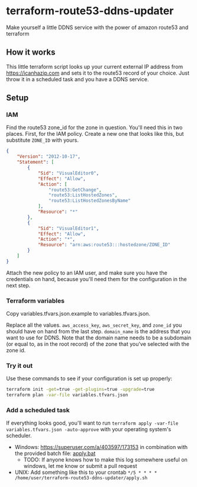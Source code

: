 # terraform-route53-ddns-updater

Make yourself a little DDNS service with the power of amazon route53 and terraform

## How it works

This little terraform script looks up your current external IP address from https://icanhazip.com and sets it to the route53 record of your choice. Just throw it in a scheduled task and you have a DDNS service.

## Setup

### IAM

Find the route53 zone_id for the zone in question. You'll need this in two places. First, for the IAM policy. Create a new one that looks like this, but substitute `ZONE_ID` with yours.

```json
{
    "Version": "2012-10-17",
    "Statement": [
        {
            "Sid": "VisualEditor0",
            "Effect": "Allow",
            "Action": [
                "route53:GetChange",
                "route53:ListHostedZones",
                "route53:ListHostedZonesByName"
            ],
            "Resource": "*"
        },
        {
            "Sid": "VisualEditor1",
            "Effect": "Allow",
            "Action": "*",
            "Resource": "arn:aws:route53:::hostedzone/ZONE_ID"
        }
    ]
}
```

Attach the new policy to an IAM user, and make sure you have the credentials on hand, because you'll need them for the configuration in the next step.

### Terraform variables

Copy variables.tfvars.json.example to variables.tfvars.json.

Replace all the values. `aws_access_key`, `aws_secret_key`, and `zone_id` you should have on hand from the last step. `domain_name` is the address that you want to use for DDNS. Note that the domain name needs to be a subdomain (or equal to, as in the root record) of the zone that you've selected with the zone id.

### Try it out

Use these commands to see if your configuration is set up properly:

```bash
terraform init -get=true -get-plugins=true -upgrade=true
terraform plan -var-file variables.tfvars.json
```

### Add a scheduled task

If everything looks good, you'll want to run `terraform apply -var-file variables.tfvars.json -auto-approve` with your operating system's scheduler.

* Windows: https://superuser.com/a/403597/173153 in combination with the provided batch file: [apply.bat](apply.bat)
	* TODO: If anyone knows how to make this log somewhere useful on windows, let me know or submit a pull request
* UNIX: Add something like this to your crontab `*/5 * * * * /home/user/terraform-route53-ddns-updater/apply.sh`
